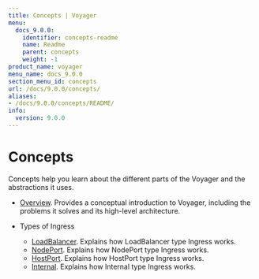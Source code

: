 ```yaml
---
title: Concepts | Voyager
menu:
  docs_9.0.0:
    identifier: concepts-readme
    name: Readme
    parent: concepts
    weight: -1
product_name: voyager
menu_name: docs_9.0.0
section_menu_id: concepts
url: /docs/9.0.0/concepts/
aliases:
- /docs/9.0.0/concepts/README/
info:
  version: 9.0.0
---
```


# Concepts

Concepts help you learn about the different parts of the Voyager and the abstractions it uses.

- [Overview](/docs/9.0.0/concepts/overview). Provides a conceptual introduction to Voyager, including the problems it solves and its high-level architecture.

- Types of Ingress
  - [LoadBalancer](/docs/9.0.0/concepts/ingress-types/loadbalancer). Explains how LoadBalancer type Ingress works.
  - [NodePort](/docs/9.0.0/concepts/ingress-types/nodeport). Explains how NodePort type Ingress works.
  - [HostPort](/docs/9.0.0/concepts/ingress-types/hostport). Explains how HostPort type Ingress works.
  - [Internal](/docs/9.0.0/concepts/ingress-types/internal). Explains how Internal type Ingress works.
